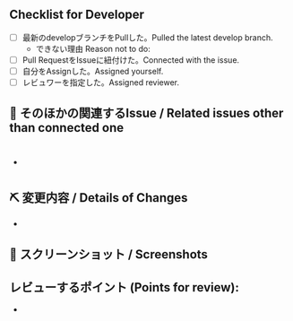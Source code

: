 ## Checklist for Developer
- [ ] 最新のdevelopブランチをPullした。Pulled the latest develop branch.
  - できない理由 Reason not to do: 
- [ ] Pull RequestをIssueに紐付けた。Connected with the issue.
- [ ] 自分をAssignした。Assigned yourself.
- [ ] レビュワーを指定した。Assigned reviewer.

## 📝 そのほかの関連するIssue / Related issues other than connected one
<!-- ZenHubで紐付けられなかったIssueの番号を記載 -->
- #

## ⛏ 変更内容 / Details of Changes
<!-- 変更を端的に箇条書きで -->
- 

## 📸 スクリーンショット / Screenshots
<!-- スタイルなどの変更の場合はスクリーンショットがあるとレビューしやすいです -->

## レビューするポイント (Points for review):
<!-- テストケースを箇条書きで。Issueに書いてあればコピーしてください。 -->
- 
